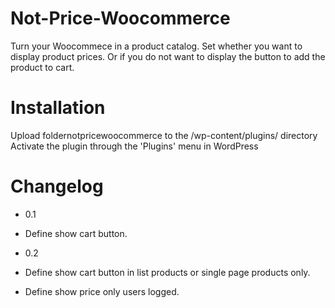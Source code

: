 Not-Price-Woocommerce
=====================

Turn your Woocommece in a product catalog. Set whether you want to display product prices. Or if you do not want to display the button to add the product to cart.

Installation
=====================

Upload foldernotpricewoocommerce to the /wp-content/plugins/ directory
Activate the plugin through the 'Plugins' menu in WordPress

Changelog
==========

* 0.1
* Define show cart button.

* 0.2
* Define show cart button in list products or single page products only.
* Define show price only users logged.


